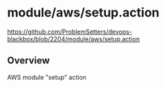 # module/aws/setup.action

https://github.com/ProblemSetters/devops-blackbox/blob/2204/module/aws/setup.action

## Overview

AWS module "setup" action


